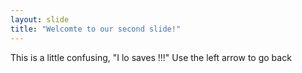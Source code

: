 ```yaml
---
layout: slide
title: "Welcomte to our second slide!"
---
```

This is a little confusing, "I lo saves !!!"
Use the left arrow to go back
